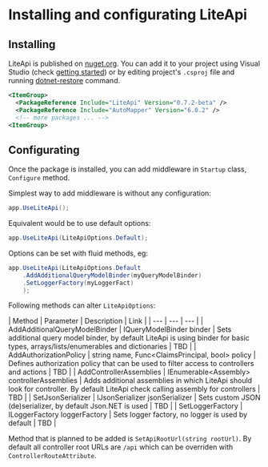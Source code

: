 ﻿---
Author: stanac
CreatedDate: 2017-03-30
Title: Installing and configurating
RenderTitle: false
IsHtml: false
Id: install-and-configure
---

# Installing and configurating LiteApi

## Installing

LiteApi is published on [nuget.org](https://www.nuget.org/packages/LiteApi/).
You can add it to your project
using Visual Studio (check [getting started](/#/getting-started))
or by editing project's `.csproj` file and running [dotnet-restore](https://docs.microsoft.com/en-us/dotnet/articles/core/tools/dotnet-restore) command.

```xml
<ItemGroup>
  <PackageReference Include="LiteApi" Version="0.7.2-beta" />
  <PackageReference Include="AutoMapper" Version="6.0.2" />
  <!-- more packages ... -->
<ItemGroup>
```

## Configurating

Once the package is installed, you can add middleware in `Startup` class,
`Configure` method.

Simplest way to add middleware is without any configuration:

```csharp
app.UseLiteApi();
```

Equivalent would be to use default options:

```csharp
app.UseLiteApi(LiteApiOptions.Default);
```

Options can be set with fluid methods, eg:

```csharp
app.UseLiteApi(LiteApiOptions.Default
    .AddAdditionalQueryModelBinder(myQueryModelBinder)
    .SetLoggerFactory(myLoggerFact)
    );
```

Following methods can alter `LiteApiOptions`:

| Method | Parameter | Description | Link |
| --- | --- | --- |
| AddAdditionalQueryModelBinder | IQueryModelBinder binder | Sets additional query model binder, by default LiteApi is using binder for basic types, arrays/lists/enumerables and dictionaries | TBD |
| AddAuthorizationPolicy | string name, Func<ClaimsPrincipal, bool> policy | Defines authorization policy that can be used to filter access to controllers and actions | TBD |
| AddControllerAssemblies | IEnumerable&lt;Assembly&gt; controllerAssemblies | Adds additional assemblies in which LiteApi should look for controller. By default LiteApi check calling assembly for controllers | TBD |
| SetJsonSerializer | IJsonSerializer jsonSerializer | Sets custom JSON (de)serializer, by default Json.NET is used | TBD  |
| SetLoggerFactory | ILoggerFactory loggerFactory | Sets logger factory, no logger is used by default | TBD |

Method that is planned to be added is `SetApiRootUrl(string rootUrl)`.
By default all controller root URLs are `/api` which can be overriden with `ControllerRouteAttribute`.
